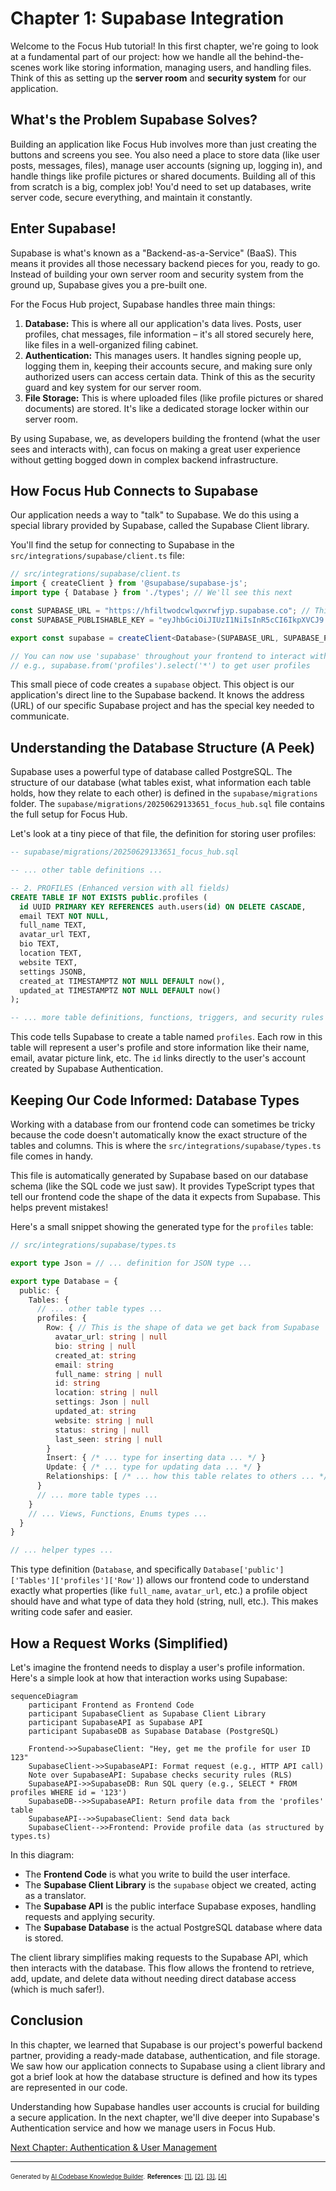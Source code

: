 # Chapter 1: Supabase Integration

Welcome to the Focus Hub tutorial! In this first chapter, we're going to look at a fundamental part of our project: how we handle all the behind-the-scenes work like storing information, managing users, and handling files. Think of this as setting up the **server room** and **security system** for our application.

## What's the Problem Supabase Solves?

Building an application like Focus Hub involves more than just creating the buttons and screens you see. You also need a place to store data (like user posts, messages, files), manage user accounts (signing up, logging in), and handle things like profile pictures or shared documents. Building all of this from scratch is a big, complex job! You'd need to set up databases, write server code, secure everything, and maintain it constantly.

## Enter Supabase!

Supabase is what's known as a "Backend-as-a-Service" (BaaS). This means it provides all those necessary backend pieces for you, ready to go. Instead of building your own server room and security system from the ground up, Supabase gives you a pre-built one.

For the Focus Hub project, Supabase handles three main things:

1.  **Database:** This is where all our application's data lives. Posts, user profiles, chat messages, file information – it's all stored securely here, like files in a well-organized filing cabinet.
2.  **Authentication:** This manages users. It handles signing people up, logging them in, keeping their accounts secure, and making sure only authorized users can access certain data. Think of this as the security guard and key system for our server room.
3.  **File Storage:** This is where uploaded files (like profile pictures or shared documents) are stored. It's like a dedicated storage locker within our server room.

By using Supabase, we, as developers building the frontend (what the user sees and interacts with), can focus on making a great user experience without getting bogged down in complex backend infrastructure.

## How Focus Hub Connects to Supabase

Our application needs a way to "talk" to Supabase. We do this using a special library provided by Supabase, called the Supabase Client library.

You'll find the setup for connecting to Supabase in the `src/integrations/supabase/client.ts` file:

```typescript
// src/integrations/supabase/client.ts
import { createClient } from '@supabase/supabase-js';
import type { Database } from './types'; // We'll see this next

const SUPABASE_URL = "https://hfiltwodcwlqwxrwfjyp.supabase.co"; // This is your project's address
const SUPABASE_PUBLISHABLE_KEY = "eyJhbGciOiJIUzI1NiIsInR5cCI6IkpXVCJ9..."; // This key allows your app to talk to Supabase safely

export const supabase = createClient<Database>(SUPABASE_URL, SUPABASE_PUBLISHABLE_KEY);

// You can now use 'supabase' throughout your frontend to interact with your backend!
// e.g., supabase.from('profiles').select('*') to get user profiles
```

This small piece of code creates a `supabase` object. This object is our application's direct line to the Supabase backend. It knows the address (URL) of our specific Supabase project and has the special key needed to communicate.

## Understanding the Database Structure (A Peek)

Supabase uses a powerful type of database called PostgreSQL. The structure of our database (what tables exist, what information each table holds, how they relate to each other) is defined in the `supabase/migrations` folder. The `supabase/migrations/20250629133651_focus_hub.sql` file contains the full setup for Focus Hub.

Let's look at a tiny piece of that file, the definition for storing user profiles:

```sql
-- supabase/migrations/20250629133651_focus_hub.sql

-- ... other table definitions ...

-- 2. PROFILES (Enhanced version with all fields)
CREATE TABLE IF NOT EXISTS public.profiles (
  id UUID PRIMARY KEY REFERENCES auth.users(id) ON DELETE CASCADE,
  email TEXT NOT NULL,
  full_name TEXT,
  avatar_url TEXT,
  bio TEXT,
  location TEXT,
  website TEXT,
  settings JSONB,
  created_at TIMESTAMPTZ NOT NULL DEFAULT now(),
  updated_at TIMESTAMPTZ NOT NULL DEFAULT now()
);

-- ... more table definitions, functions, triggers, and security rules ...
```

This code tells Supabase to create a table named `profiles`. Each row in this table will represent a user's profile and store information like their name, email, avatar picture link, etc. The `id` links directly to the user's account created by Supabase Authentication.

## Keeping Our Code Informed: Database Types

Working with a database from our frontend code can sometimes be tricky because the code doesn't automatically know the exact structure of the tables and columns. This is where the `src/integrations/supabase/types.ts` file comes in handy.

This file is automatically generated by Supabase based on our database schema (like the SQL code we just saw). It provides TypeScript types that tell our frontend code the shape of the data it expects from Supabase. This helps prevent mistakes!

Here's a small snippet showing the generated type for the `profiles` table:

```typescript
// src/integrations/supabase/types.ts

export type Json = // ... definition for JSON type ...

export type Database = {
  public: {
    Tables: {
      // ... other table types ...
      profiles: {
        Row: { // This is the shape of data we get back from Supabase
          avatar_url: string | null
          bio: string | null
          created_at: string
          email: string
          full_name: string | null
          id: string
          location: string | null
          settings: Json | null
          updated_at: string
          website: string | null
          status: string | null
          last_seen: string | null
        }
        Insert: { /* ... type for inserting data ... */ }
        Update: { /* ... type for updating data ... */ }
        Relationships: [ /* ... how this table relates to others ... */ ]
      }
      // ... more table types ...
    }
    // ... Views, Functions, Enums types ...
  }
}

// ... helper types ...
```

This type definition (`Database`, and specifically `Database['public']['Tables']['profiles']['Row']`) allows our frontend code to understand exactly what properties (like `full_name`, `avatar_url`, etc.) a profile object should have and what type of data they hold (string, null, etc.). This makes writing code safer and easier.

## How a Request Works (Simplified)

Let's imagine the frontend needs to display a user's profile information. Here's a simple look at how that interaction works using Supabase:

```mermaid
sequenceDiagram
    participant Frontend as Frontend Code
    participant SupabaseClient as Supabase Client Library
    participant SupabaseAPI as Supabase API
    participant SupabaseDB as Supabase Database (PostgreSQL)

    Frontend->>SupabaseClient: "Hey, get me the profile for user ID 123"
    SupabaseClient->>SupabaseAPI: Format request (e.g., HTTP API call)
    Note over SupabaseAPI: Supabase checks security rules (RLS)
    SupabaseAPI->>SupabaseDB: Run SQL query (e.g., SELECT * FROM profiles WHERE id = '123')
    SupabaseDB-->>SupabaseAPI: Return profile data from the 'profiles' table
    SupabaseAPI-->>SupabaseClient: Send data back
    SupabaseClient-->>Frontend: Provide profile data (as structured by types.ts)
```

In this diagram:
*   The **Frontend Code** is what you write to build the user interface.
*   The **Supabase Client Library** is the `supabase` object we created, acting as a translator.
*   The **Supabase API** is the public interface Supabase exposes, handling requests and applying security.
*   The **Supabase Database** is the actual PostgreSQL database where data is stored.

The client library simplifies making requests to the Supabase API, which then interacts with the database. This flow allows the frontend to retrieve, add, update, and delete data without needing direct database access (which is much safer!).

## Conclusion

In this chapter, we learned that Supabase is our project's powerful backend partner, providing a ready-made database, authentication, and file storage. We saw how our application connects to Supabase using a client library and got a brief look at how the database structure is defined and how its types are represented in our code.

Understanding how Supabase handles user accounts is crucial for building a secure application. In the next chapter, we'll dive deeper into Supabase's Authentication service and how we manage users in Focus Hub.

[Next Chapter: Authentication & User Management](02_authentication___user_management_.md)

---

<sub><sup>Generated by [AI Codebase Knowledge Builder](https://github.com/The-Pocket/Tutorial-Codebase-Knowledge).</sup></sub> <sub><sup>**References**: [[1]](https://github.com/HackyCoder0951/focus_hub/blob/e310dc085cf675c010a63c1dcc0eaef3442f8f9a/src/integrations/supabase/client.ts), [[2]](https://github.com/HackyCoder0951/focus_hub/blob/e310dc085cf675c010a63c1dcc0eaef3442f8f9a/src/integrations/supabase/types.ts), [[3]](https://github.com/HackyCoder0951/focus_hub/blob/e310dc085cf675c010a63c1dcc0eaef3442f8f9a/supabase/config.toml), [[4]](https://github.com/HackyCoder0951/focus_hub/blob/e310dc085cf675c010a63c1dcc0eaef3442f8f9a/supabase/migrations/20250629133651_focus_hub.sql)</sup></sub>
